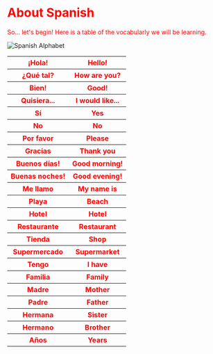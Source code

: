 
<p lang="ru">

<h1 style="color:red;"> About Spanish </h1>
<p>
<p style="color:red;"> So... let's begin! Here is a table of the vocabularly we will be learning.</p>

<img class="imgRight" src="https://cdn.shopify.com/s/files/1/2053/8859/products/mockup-3de8494b_2048x.jpg?v=1542907775~" alt="Spanish Alphabet">

<table style="color:red;"> 
  <tr> 
    <th> ¡Hola! </th>
    <th> Hello! </th> 
  </tr> 
  <tr>
    <th> ¿Qué tal? </th>
    <th> How are you? </th> 
  </tr> 
  <tr> 
    <th> Bien! </th>
    <th> Good! </th>
  </tr> 
  <tr>  
    <th> Quisiera...</th> 
    <th> I would like... </th> 
    </tr> 
  <tr> 
    <th> Sí</th>
    <th> Yes </th>
  </tr>
   <tr> 
    <th> No</th>
    <th> No </th>
  </tr>
   <tr> 
    <th> Por favor</th>
    <th> Please </th>
  </tr>
   <tr> 
    <th> Gracias </th>
    <th> Thank you </th>
  </tr>
   <tr> 
    <th> Buenos días!</th>
    <th> Good morning! </th>
  </tr>
  <tr> 
    <th> Buenas noches!</th>
    <th> Good evening! </th>
  </tr>
  <tr> 
    <th> Me llamo</th>
    <th> My name is </th>
  </tr>
  <tr> 
    <th> Playa </th>
    <th> Beach </th>
  </tr>
  <tr> 
    <th> Hotel</th>
    <th> Hotel </th>
  </tr>
  <tr> 
    <th> Restaurante</th>
    <th> Restaurant </th>
  </tr>
    <tr> 
    <th> Tienda </th>
    <th> Shop </th>
  </tr>
    <tr> 
    <th> Supermercado </th>
    <th> Supermarket </th>
  </tr>
    <tr> 
    <th> Tengo </th>
    <th> I have </th>
  </tr>
    <tr> 
    <th> Familia </th>
    <th> Family </th>
  </tr>
    <tr> 
    <th> Madre </th>
    <th> Mother </th>
  </tr>
    <tr> 
    <th> Padre </th>
    <th> Father </th>
  </tr>
    <tr> 
    <th> Hermana </th>
    <th> Sister </th>
  </tr>
    <tr> 
    <th> Hermano </th>
    <th> Brother </th>
  </tr>
   <tr> 
    <th> Años </th>
    <th> Years </th>
  </tr>
   

  

  
  
  
  
  
  
  
  
  
      
